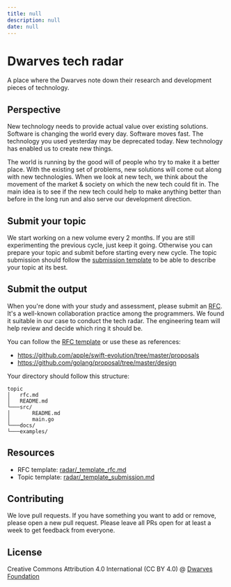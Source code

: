 ```yaml
---
title: null
description: null
date: null
---
```


# Dwarves tech radar

A place where the Dwarves note down their research and development pieces of technology.

## Perspective

New technology needs to provide actual value over existing solutions. Software is changing the world every day. Software moves fast. The technology you used yesterday may be deprecated today. New technology has enabled us to create new things.

The world is running by the good will of people who try to make it a better place. With the existing set of problems, new solutions will come out along with new technologies. When we look at new tech, we think about the movement of the market & society on which the new tech could fit in. The main idea is to see if the new tech could help to make anything better than before in the long run and also serve our development direction.

## Submit your topic

We start working on a new volume every 2 months. If you are still experimenting the previous cycle, just keep it going. Otherwise you can prepare your topic and submit before starting every new cycle. The topic submission should follow the [submission template](_template_submission.md) to be able to describe your topic at its best.

## Submit the output

When you're done with your study and assessment, please submit an [RFC](https://en.wikipedia.org/wiki/Request_for_Comments). It's a well-known collaboration practice among the programmers. We found it suitable in our case to conduct the tech radar. The engineering team will help review and decide which ring it should be.

You can follow the [RFC template](_template_rfc.md) or use these as references:

- <https://github.com/apple/swift-evolution/tree/master/proposals>
- <https://github.com/golang/proposal/tree/master/design>

Your directory should follow this structure:

```
topic
│   rfc.md
│   README.md
└───src/
│       README.md
│       main.go
└───docs/
└───examples/
```

## Resources

- RFC template: [radar/\_template_rfc.md](_template_rfc.md)
- Topic template: [radar/\_template_submission.md](_template_submission.md)

## Contributing

We love pull requests. If you have something you want to add or remove, please open a new pull request. Please leave all PRs open for at least a week to get feedback from everyone.

## License

Creative Commons Attribution 4.0 International (CC BY 4.0)
@ [Dwarves Foundation](https://d.foundation)
